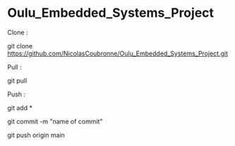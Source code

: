# Oulu_Embedded_Systems_Project

Clone :

git clone https://github.com/NicolasCoubronne/Oulu_Embedded_Systems_Project.git


Pull :

git pull


Push : 

git add *

git commit -m "name of commit"

git push origin main
